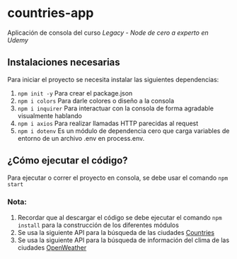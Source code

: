 # countries-app
Aplicación de consola del curso *Legacy - Node de cero a experto en Udemy*

## Instalaciones necesarias
Para iniciar el proyecto se necesita instalar las siguientes dependencias:
1. ```npm init -y``` Para crear el package.json
2. ```npm i colors``` Para darle colores o diseño a la consola
3. ```npm i inquirer``` Para interactuar con la consola de forma agradable visualmente hablando
4. ```npm i axios``` Para realizar llamadas HTTP parecidas al request
5. ```npm i dotenv``` Es un módulo de dependencia cero que carga variables de entorno de un archivo .env en process.env. 

## ¿Cómo ejecutar el código?
Para ejecutar o correr el proyecto en consola, se debe usar el comando ```npm start```

### **Nota:**
1. Recordar que al descargar el código se debe ejecutar el comando ```npm install``` para la construcción de los diferentes módulos
2. Se usa la siguiente API para la búsqueda de las ciudades [Countries](https://sampleapis.com/api-list/countries)
3. Se usa la siguiente API para la búsqueda de información del clima de las ciudades [OpenWeather](https://openweathermap.org/)